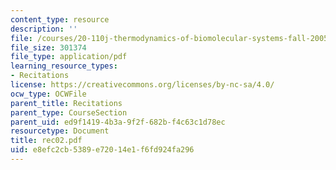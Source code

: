 ```yaml
---
content_type: resource
description: ''
file: /courses/20-110j-thermodynamics-of-biomolecular-systems-fall-2005/e8efc2cb5389e72014e1f6fd924fa296_rec02.pdf
file_size: 301374
file_type: application/pdf
learning_resource_types:
- Recitations
license: https://creativecommons.org/licenses/by-nc-sa/4.0/
ocw_type: OCWFile
parent_title: Recitations
parent_type: CourseSection
parent_uid: ed9f1419-4b3a-9f2f-682b-f4c63c1d78ec
resourcetype: Document
title: rec02.pdf
uid: e8efc2cb-5389-e720-14e1-f6fd924fa296
---
```

